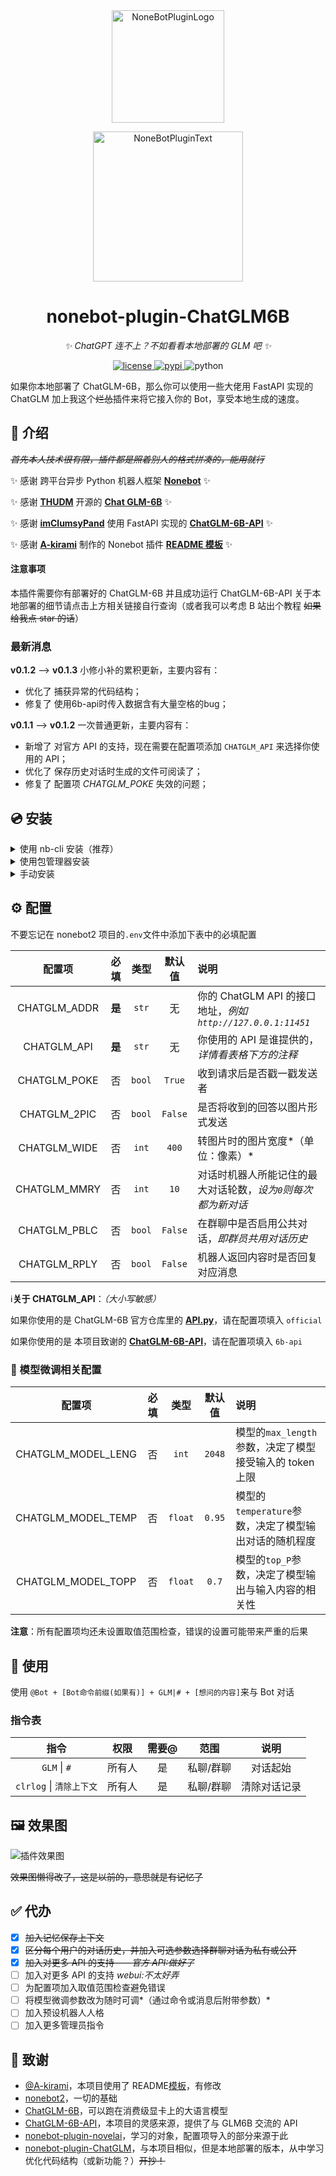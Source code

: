 <div align="center">
  <a href="https://v2.nonebot.dev/store"><img src="https://github.com/A-kirami/nonebot-plugin-template/blob/resources/nbp_logo.png" width="180" height="180" alt="NoneBotPluginLogo"></a>
  <br>
  <p><img src="https://github.com/A-kirami/nonebot-plugin-template/blob/resources/NoneBotPlugin.svg" width="240" alt="NoneBotPluginText"></p>
</div>

<div align="center">

# nonebot-plugin-ChatGLM6B

_✨ ChatGPT 连不上？不如看看本地部署的 GLM 吧 ✨_

<a href="./LICENSE">
    <img src="https://img.shields.io/github/license/QNLanYang/nonebot_plugin_ChatGLM6B.svg" alt="license">
</a>
<a href="https://pypi.python.org/pypi/nonebot-plugin-chatglm6b">
    <img src="https://img.shields.io/pypi/v/nonebot-plugin-chatglm6b.svg" alt="pypi">
</a>
<img src="https://img.shields.io/badge/python-3.8+-blue.svg" alt="python">

</div>

如果你本地部署了 ChatGLM-6B，那么你可以使用一些大佬用 FastAPI 实现的 ChatGLM 加上我这个~~烂怂~~插件来将它接入你的 Bot，享受本地生成的速度。

## 📖 介绍

~~_首先本人技术很有限，插件都是照着别人的格式拼凑的，能用就行_~~

✨ 感谢 跨平台异步 Python 机器人框架 **[Nonebot](https://nb2.baka.icu/)** ✨

✨ 感谢 **[THUDM](https://github.com/THUDM)** 开源的 **[Chat GLM-6B](https://huggingface.co/THUDM/chatglm-6b)** ✨

✨ 感谢 **[imClumsyPand](https://github.com/imClumsyPanda)** 使用 FastAPI 实现的 **[ChatGLM-6B-API](https://github.com/imClumsyPanda/ChatGLM-6B-API)** ✨

✨ 感谢 **[A-kirami](https://github.com/A-kirami)** 制作的 Nonebot 插件 **[README 模板](https://github.com/A-kirami/nonebot-plugin-template)** ✨

#### 注意事项

本插件需要你有部署好的 ChatGLM-6B 并且成功运行 ChatGLM-6B-API
关于本地部署的细节请点击上方相关链接自行查询（或者我可以考虑 B 站出个教程 ~~如果给我点 star 的话~~）

### 最新消息

**v0.1.2** --> **v0.1.3**
小修小补的累积更新，主要内容有：

- 优化了    捕获异常的代码结构；
- 修复了    使用6b-api时传入数据含有大量空格的bug；


**v0.1.1** --> **v0.1.2**
一次普通更新，主要内容有：

- 新增了 对官方 API 的支持，现在需要在配置项添加 `CHATGLM_API` 来选择你使用的 API；
- 优化了 保存历史对话时生成的文件可阅读了；
- 修复了 配置项 _CHATGLM_POKE_ 失效的问题；

## 💿 安装

<details>
<summary>使用 nb-cli 安装（推荐）</summary>
在 nonebot2 项目的根目录下打开命令行, 输入以下指令即可安装

    nb plugin install nonebot-plugin-chatglm6b

</details>

<details>
<summary>使用包管理器安装</summary>
在 nonebot2 项目的插件目录下, 打开命令行, 根据你使用的包管理器, 输入相应的安装命令

<details>
<summary>pip</summary>

    pip install nonebot-plugin-chatglm6b

</details>

<details>
<summary>pdm</summary>

    pdm add nonebot-plugin-chatglm6b

</details>

<details>
<summary>poetry</summary>

    poetry add nonebot-plugin-chatglm6b

</details>

<details>
<summary>conda</summary>

    conda install nonebot-plugin-chatglm6b

</details>

<details>
<summary>然后，不要忘了下一步是……</summary>
打开 nonebot2 项目根目录下的 `pyproject.toml` 文件, 在 `[tool.nonebot]` 部分追加写入

    plugins = ["nonebot_plugin_chatglm6b"]

</details>
</details>

<details>
<summary>手动安装</summary>
下载最新版本Release或main分支源码，将插件文件夹存放至Bot根目录的`./src/plugins/`目录中
（记得检查Bot根目录的`pyproject.toml`中`[tool.nonebot]` 部分有`plugin_dirs = ["src/plugins"]`
</details>

## ⚙️ 配置

不要忘记在 nonebot2 项目的`.env`文件中添加下表中的必填配置

|    配置项    |  必填  |  类型  | 默认值  | 说明                                                          |
| :----------: | :----: | :----: | :-----: | :------------------------------------------------------------ |
| CHATGLM_ADDR | **是** | `str`  |   无    | 你的 ChatGLM API 的接口地址，_例如`http://127.0.0.1:11451`_   |
| CHATGLM_API  | **是** | `str`  |   无    | 你使用的 API 是谁提供的，_详情看表格下方的注释_               |
| CHATGLM_POKE |   否   | `bool` | `True`  | 收到请求后是否戳一戳发送者                                    |
| CHATGLM_2PIC |   否   | `bool` | `False` | 是否将收到的回答以图片形式发送                                |
| CHATGLM_WIDE |   否   | `int`  |  `400`  | 转图片时的图片宽度*（单位：像素）*                            |
| CHATGLM_MMRY |   否   | `int`  |  `10`   | 对话时机器人所能记住的最大对话轮数，_设为`0`则每次都为新对话_ |
| CHATGLM_PBLC |   否   | `bool` | `False` | 在群聊中是否启用公共对话，_即群员共用对话历史_                |
| CHATGLM_RPLY |   否   | `bool` | `False` | 机器人返回内容时是否回复对应消息                              |

ℹ️**关于 CHATGLM_API**：_（大小写敏感）_

如果你使用的是 ChatGLM-6B 官方仓库里的 **[API.py](https://github.com/THUDM/ChatGLM-6B/blob/main/api.py)**，请在配置项填入 `official`

如果你使用的是 本项目致谢的 **[ChatGLM-6B-API](https://github.com/imClumsyPanda/ChatGLM-6B-API)**，请在配置项填入 `6b-api`

### 🔧 模型微调相关配置

|       配置项       | 必填 |  类型   | 默认值 | 说明                                                    |
| :----------------: | :--: | :-----: | :----: | :------------------------------------------------------ |
| CHATGLM_MODEL_LENG |  否  |  `int`  | `2048` | 模型的`max_length`参数，决定了模型接受输入的 token 上限 |
| CHATGLM_MODEL_TEMP |  否  | `float` | `0.95` | 模型的`temperature`参数，决定了模型输出对话的随机程度   |
| CHATGLM_MODEL_TOPP |  否  | `float` | `0.7`  | 模型的`top_P`参数，决定了模型输出与输入内容的相关性     |

**注意**：所有配置项均还未设置取值范围检查，错误的设置可能带来严重的后果

## 🎉 使用

使用 `@Bot + [Bot命令前缀(如果有)] + GLM|# + [想问的内容]`来与 Bot 对话

### 指令表

|           指令           |  权限  | 需要@ |   范围    |     说明     |
| :----------------------: | :----: | :---: | :-------: | :----------: |
|       `GLM` \| `#`       | 所有人 |  是   | 私聊/群聊 |   对话起始   |
| `clrlog` \| `清除上下文` | 所有人 |  是   | 私聊/群聊 | 清除对话记录 |

## 🖼️ 效果图

![插件效果图](https://raw.githubusercontent.com/QNLanYang/nonebot_plugin_ChatGLM6B/main/.data/%E5%AF%B9%E8%AF%9D%E5%8F%8A%E8%AE%B0%E5%BF%86.png "对话和记忆")

~~效果图懒得改了，这是以前的，意思就是有记忆了~~

## ✅ 代办

- [x] ~~加入记忆保存上下文~~
- [x] ~~区分每个用户的对话历史，并加入可选参数选择群聊对话为私有或公开~~
- [x] ~~加入对更多 API 的支持——_官方 API:做好了_~~
- [ ] 加入对更多 API 的支持 _webui:不太好弄_
- [ ] 为配置项加入取值范围检查避免错误
- [ ] 将模型微调参数改为随时可调*（通过命令或消息后附带参数）*
- [ ] 加入预设机器人人格
- [ ] 加入更多管理员指令

## 🌸 致谢

- [@A-kirami](https://github.com/A-kirami)，本项目使用了 README[模板](https://github.com/A-kirami/nonebot-plugin-template)，有修改
- [nonebot2](https://github.com/nonebot/nonebot2)，一切的基础
- [ChatGLM-6B](https://github.com/THUDM/ChatGLM-6B)，可以跑在消费级显卡上的大语言模型
- [ChatGLM-6B-API](https://github.com/imClumsyPanda/ChatGLM-6B-API)，本项目的灵感来源，提供了与 GLM6B 交流的 API
- [nonebot-plugin-novelai](https://github.com/sena-nana/nonebot-plugin-novelai)，学习的对象，配置项导入的部分来源于此
- [nonebot-plugin-ChatGLM](https://github.com/DaoMingze/zhukebot/tree/main/zhukebot/plugins/chatglm)，与本项目相似，但是本地部署的版本，从中学习优化代码结构（或新功能？）~~开抄！~~

